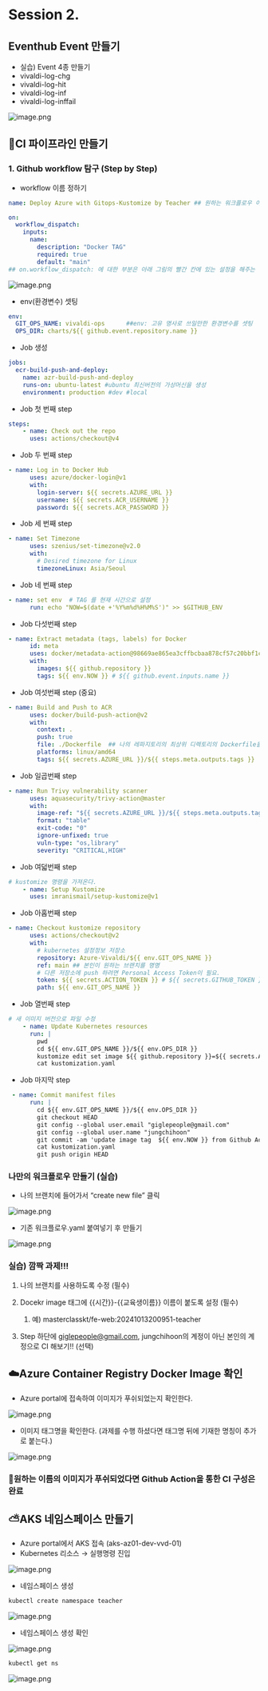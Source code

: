 # Session 2.

## Eventhub Event 만들기

- 실습) Event 4종 만들기
- vivaldi-log-chg
- vivaldi-log-hit
- vivaldi-log-inf
- vivaldi-log-inffail

![image.png](Session%202%20a1333648ab244ad6ba1e73905f97261a/image.png)

## 🛫CI 파이프라인 만들기

### 1. Github workflow 탐구 (Step by Step)

- workflow 이름 정하기

```yaml
name: Deploy Azure with Gitops-Kustomize by Teacher ## 원하는 워크플로우 이름을 기재

on:      
  workflow_dispatch:
    inputs:
      name:
        description: "Docker TAG"
        required: true
        default: "main"
## on.workflow_dispatch: 에 대한 부분은 아래 그림의 빨간 칸에 있는 설정을 해주는 역할 
```

![image.png](Session%202%20a1333648ab244ad6ba1e73905f97261a/image%201.png)

- env(환경변수) 셋팅

```yaml
env:
  GIT_OPS_NAME: vivaldi-ops      ##env: 고유 명사로 쓰일만한 환경변수를 셋팅
  OPS_DIR: charts/${{ github.event.repository.name }}  
```

- Job 생성

```yaml
jobs:
  ecr-build-push-and-deploy:
    name: azr-build-push-and-deploy
    runs-on: ubuntu-latest #ubuntu 최신버전의 가상머신을 생성 
    environment: production #dev #local
```

- Job 첫 번째 step

```yaml
steps:
    - name: Check out the repo
      uses: actions/checkout@v4
```

- Job 두 번째 step

```yaml
- name: Log in to Docker Hub
      uses: azure/docker-login@v1
      with:
        login-server: ${{ secrets.AZURE_URL }}
        username: ${{ secrets.ACR_USERNAME }}
        password: ${{ secrets.ACR_PASSWORD }}
```

- Job 세 번째 step

```yaml
- name: Set Timezone
      uses: szenius/set-timezone@v2.0
      with:
        # Desired timezone for Linux
        timezoneLinux: Asia/Seoul
```

- Job 네 번째 step

```yaml
- name: set env  # TAG 를 현재 시간으로 설정
      run: echo "NOW=$(date +'%Y%m%d%H%M%S')" >> $GITHUB_ENV
```

- Job 다섯번째 step

```yaml
- name: Extract metadata (tags, labels) for Docker
      id: meta
      uses: docker/metadata-action@98669ae865ea3cffbcbaa878cf57c20bbf1c6c38
      with:
        images: ${{ github.repository }}
        tags: ${{ env.NOW }} # ${{ github.event.inputs.name }}
```

- Job 여섯번째 step (중요)

```yaml
- name: Build and Push to ACR
      uses: docker/build-push-action@v2
      with:
        context: .
        push: true
        file: ./Dockerfile  ## 나의 레파지토리의 최상위 디렉토리의 Dockerfile을 불러온다.
        platforms: linux/amd64
        tags: ${{ secrets.AZURE_URL }}/${{ steps.meta.outputs.tags }}
```

- Job 일곱번째 step

```yaml
- name: Run Trivy vulnerability scanner
      uses: aquasecurity/trivy-action@master
      with:
        image-ref: "${{ secrets.AZURE_URL }}/${{ steps.meta.outputs.tags }}"
        format: "table"
        exit-code: "0"
        ignore-unfixed: true
        vuln-type: "os,library"
        severity: "CRITICAL,HIGH"
```

- Job 여덟번째 step

```yaml
# kustomize 명령을 가져온다.
    - name: Setup Kustomize
      uses: imranismail/setup-kustomize@v1
```

- Job 아홉번째 step

```yaml
- name: Checkout kustomize repository
      uses: actions/checkout@v2
      with:
        # kubernetes 설정정보 저장소
        repository: Azure-Vivaldi/${{ env.GIT_OPS_NAME }}
        ref: main ## 본인이 원하는 브랜치를 명명
        # 다른 저장소에 push 하려면 Personal Access Token이 필요.
        token: ${{ secrets.ACTION_TOKEN }} # ${{ secrets.GITHUB_TOKEN }} 
        path: ${{ env.GIT_OPS_NAME }}
```

- Job 열번째 step

```yaml
# 새 이미지 버전으로 파일 수정
    - name: Update Kubernetes resources
      run: |
        pwd
        cd ${{ env.GIT_OPS_NAME }}/${{ env.OPS_DIR }}
        kustomize edit set image ${{ github.repository }}=${{ secrets.AZURE_URL }}/${{ steps.meta.outputs.tags }}
        cat kustomization.yaml
```

- Job 마지막 step

```yaml
 - name: Commit manifest files
      run: |
        cd ${{ env.GIT_OPS_NAME }}/${{ env.OPS_DIR }}
        git checkout HEAD
        git config --global user.email "giglepeople@gmail.com"
        git config --global user.name "jungchihoon"
        git commit -am 'update image tag  ${{ env.NOW }} from Github Action'
        cat kustomization.yaml
        git push origin HEAD
```

### 나만의 워크플로우 만들기 (실습)

- 나의 브랜치에 들어가서 “create new file” 클릭

![image.png](Session%202%20a1333648ab244ad6ba1e73905f97261a/image%202.png)

- 기존 워크플로우.yaml 붙여넣기 후 만들기

![image.png](Session%202%20a1333648ab244ad6ba1e73905f97261a/image%203.png)

### 실습) 깜짝 과제!!!

 1.  나의 브랜치를 사용하도록 수정 (필수)

1. Docekr image 태그에 {{시간}}-{{교육생이름}} 이름이 붙도록 설정 (필수)
    1. 예) masterclasskt/fe-web:20241013200951-teacher
2. Step 하단에 giglepeople@gmail.com, jungchihoon의 계정이 아닌 본인의 계정으로 CI 해보기!! (선택)

## ☁️Azure Container Registry Docker Image 확인

- Azure portal에 접속하여 이미지가 푸쉬되었는지 확인한다.

![image.png](Session%202%20a1333648ab244ad6ba1e73905f97261a/image%204.png)

- 이미지 태그명을 확인한다. (과제를 수행 하셨다면 태그명 뒤에 기재한 명칭이 추가로 붙는다.)

![image.png](Session%202%20a1333648ab244ad6ba1e73905f97261a/image%205.png)

### 🤩원하는 이름의 이미지가 푸쉬되었다면 Github Action을 통한 CI 구성은 완료

## ⛅AKS 네임스페이스 만들기

- Azure portal에서 AKS 접속 (aks-az01-dev-vvd-01)
- Kubernetes 리소스 → 실행명령 진입

![image.png](Session%202%20a1333648ab244ad6ba1e73905f97261a/image%206.png)

- 네임스페이스 생성

```bash
kubectl create namespace teacher
```

![image.png](Session%202%20a1333648ab244ad6ba1e73905f97261a/image%207.png)

- 네임스페이스 생성 확인

![image.png](Session%202%20a1333648ab244ad6ba1e73905f97261a/image%208.png)

```bash
kubectl get ns 
```

![image.png](Session%202%20a1333648ab244ad6ba1e73905f97261a/image%209.png)